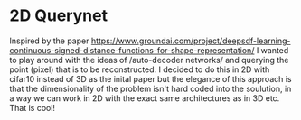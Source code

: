 # 2D Querynet
Inspired by the paper https://www.groundai.com/project/deepsdf-learning-continuous-signed-distance-functions-for-shape-representation/
I wanted to play around with the ideas of /auto-decoder networks/ and querying the point (pixel) that is to be reconstructed. 
I decided to do this in 2D with cifar10 instead of 3D as the inital paper but the elegance of this approach is that the dimensionality 
of the problem isn't hard coded into the soulution, in a way we can work in 2D with the exact same architectures as in 3D etc. That is cool!
